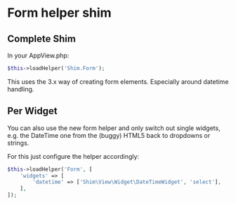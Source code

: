 # Form helper shim

## Complete Shim
In your AppView.php:
```php
$this->loadHelper('Shim.Form');
```

This uses the 3.x way of creating form elements.
Especially around datetime handling.

## Per Widget
You can also use the new form helper and only switch out single widgets,
e.g. the DateTime one from the (buggy) HTML5 back to dropdowns or strings.

For this just configure the helper accordingly:
```php
$this->loadHelper('Form', [
    'widgets' => [
        'datetime' => ['Shim\View\Widget\DateTimeWidget', 'select'],
    ],
]);
```
